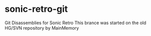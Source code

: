sonic-retro-git
===============

Git Disassemblies for Sonic Retro
This brance was started on the old HG/SVN repository by MainMemory
